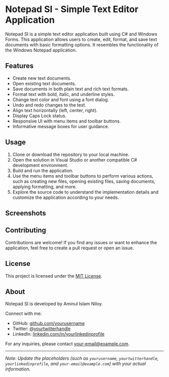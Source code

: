# Notepad SI - Simple Text Editor Application

Notepad SI is a simple text editor application built using C# and Windows Forms. This application allows users to create, edit, format, and save text documents with basic formatting options. It resembles the functionality of the Windows Notepad application.

## Features

- Create new text documents.
- Open existing text documents.
- Save documents in both plain text and rich text formats.
- Format text with bold, italic, and underline styles.
- Change text color and font using a font dialog.
- Undo and redo changes to the text.
- Align text horizontally (left, center, right).
- Display Caps Lock status.
- Responsive UI with menu items and toolbar buttons.
- Informative message boxes for user guidance.

## Usage

1. Clone or download the repository to your local machine.
2. Open the solution in Visual Studio or another compatible C# development environment.
3. Build and run the application.
4. Use the menu items and toolbar buttons to perform various actions, such as creating new files, opening existing files, saving documents, applying formatting, and more.
5. Explore the source code to understand the implementation details and customize the application according to your needs.

## Screenshots



## Contributing

Contributions are welcome! If you find any issues or want to enhance the application, feel free to create a pull request or open an issue.

## License

This project is licensed under the [MIT License](LICENSE).

## About

Notepad SI is developed by Aminul Islam Niloy.

Connect with me:
- GitHub: [github.com/yourusername]([https://github.com/yourusername](https://github.com/aminul-islam-niloy))
- Twitter: [@yourtwitterhandle](https://twitter.com/yourtwitterhandle)
- LinkedIn: [linkedin.com/in/yourlinkedinprofile](https://www.linkedin.com/in/yourlinkedinprofile)

For any inquiries, please contact [your-email@example.com](mailto:your-email@example.com).

---
*Note: Update the placeholders (such as `yourusername`, `yourtwitterhandle`, `yourlinkedinprofile`, and `your-email@example.com`) with your actual information.*
